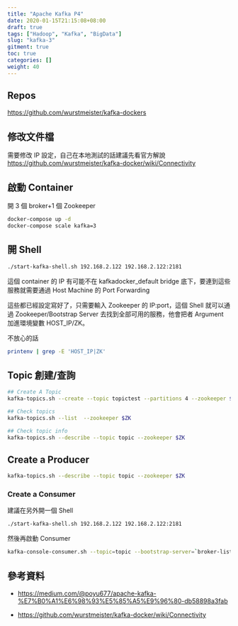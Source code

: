 ```yaml
---
title: "Apache Kafka P4"
date: 2020-01-15T21:15:08+08:00
draft: true
tags: ["Hadoop", "Kafka", "BigData"]
slug: "kafka-3"
gitment: true
toc: true
categories: []
weight: 40
---
```


## Repos

<https://github.com/wurstmeister/kafka-dockers>

## 修改文件檔

需要修改 IP 設定，自己在本地測試的話建議先看官方解說
<https://github.com/wurstmeister/kafka-docker/wiki/Connectivity>

## 啟動 Container

開 3 個 broker+1 個 Zookeeper

```bash
docker-compose up -d
docker-compose scale kafka=3
```

## 開 Shell

```bash
./start-kafka-shell.sh 192.168.2.122 192.168.2.122:2181
```

這個 container 的 IP 有可能不在 kafkadocker_default bridge 底下，要連到這些服務就需要通過 Host Machine 的 Port Forwarding

這些都已經設定寫好了，只需要輸入 Zookeeper 的 IP:port，這個 Shell 就可以通過 Zookeeper/Bootstrap Server 去找到全部可用的服務，他會把者 Argument 加進環境變數 HOST_IP/ZK。

不放心的話

```bash
printenv | grep -E 'HOST_IP|ZK'
```

## Topic 創建/查詢

```bash
## Create A Topic
kafka-topics.sh --create --topic topictest --partitions 4 --zookeeper $ZK --replication-factor 2

## Check topics
kafka-topics.sh --list  --zookeeper $ZK

## Check topic info
kafka-topics.sh --describe --topic topic --zookeeper $ZK
```

## Create a Producer

```bash
kafka-topics.sh --describe --topic topic --zookeeper $ZK
```

### Create a Consumer

建議在另外開一個 Shell

```bash
./start-kafka-shell.sh 192.168.2.122 192.168.2.122:2181
```

然後再啟動 Consumer

```bash
kafka-console-consumer.sh --topic=topic --bootstrap-server=`broker-list.sh` --from-beginning
```

## 參考資料

- <https://medium.com/@poyu677/apache-kafka-%E7%B0%A1%E6%98%93%E5%85%A5%E9%96%80-db58898a3fab>

- <https://github.com/wurstmeister/kafka-docker/wiki/Connectivity>
